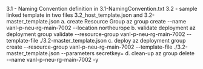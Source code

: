 3.1 - Naming Convention definition in 3.1-NamingConvention.txt
3.2 - sample linked template in two files 3.2_host_template.json and 3.2-master_template.json
    a. create Resource Group
        az group create --name vanl-p-neu-rg-main-7002 --location northeurope
    b. validate deployment
        az deployment group validate --resource-group vanl-p-neu-rg-main-7002 --template-file ./3.2-master_template.json
    c. deploy
        az deployment group create --resource-group vanl-p-neu-rg-main-7002 --template-file ./3.2-master_template.json  --parameters secretkey=
    d. clean-up
        az group delete --name vanl-p-neu-rg-main-7002 -y